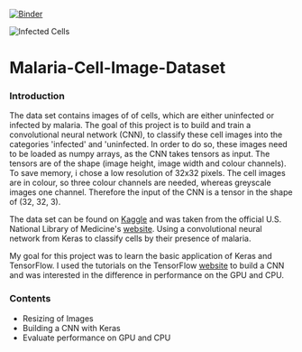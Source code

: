 [![Binder](https://mybinder.org/badge_logo.svg)](https://mybinder.org/v2/gh/abfu/classifying_cell_images/master)

![Infected Cells](https://i.imgur.com/LnfqE2w.png)

# Malaria-Cell-Image-Dataset
  

### Introduction
The data set contains images of of cells, which are either uninfected or infected by malaria. The goal of this project
is to build and train a convolutional neural network (CNN), to classify these cell images into the categories 'infected'
and 'uninfected. In order to do so, these images need to be loaded as numpy arrays, as the CNN takes tensors as input.
The tensors are of the shape (image height, image width and colour channels). To save memory, i chose a low resolution 
of 32x32 pixels. The cell images are in colour, so three colour channels are needed, whereas greyscale images one channel.
Therefore the input of the CNN is a tensor in the shape of (32, 32, 3).
  
The data set can be found on [Kaggle](https://www.kaggle.com/iarunava/cell-images-for-detecting-malaria) and was taken
from the official U.S. National Library of Medicine's [website](https://ceb.nlm.nih.gov/repositories/malaria-datasets/).
Using a convolutional neural network from Keras to classify cells by their presence of malaria.
  
My goal for this project was to learn the basic application of Keras and TensorFlow. I used the tutorials on the TensorFlow [website](https://www.tensorflow.org/tutorials) to build a CNN and was interested in the difference in performance on the GPU and CPU.

### Contents
* Resizing of Images
* Building a CNN with Keras
* Evaluate performance on GPU and CPU
